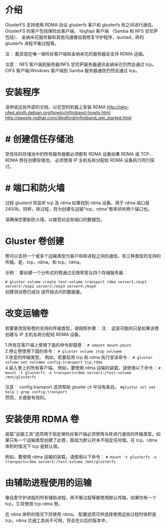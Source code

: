 # 介绍

GlusterFS 支持使用 RDMA 协议 glusterfs 客户和 glusterfs 砖之间进行通信。
GlusterFS 的客户包括保险丝客户端、 libgfapi 客户端 （Samba 和 NFS 甘尼萨包括）、 金纳米花服务器和其他沟通像自我修复守护程序，quotad，砖的 glusterfs 进程平衡过程等。

注︰ 截至现在唯一保险丝客户端和金纳米花的服务器会支持 RDMA 运输。


注意︰
NFS 客户端到服务器/NFS 甘尼萨服务器通讯金纳米花仍然会通过 tcp。
CIFS 客户端/Windows 客户端到 Samba 服务器通信仍然会通过 tcp。

# 安装程序
请参阅这些外部的文档，以在您的机器上安装 RDMA
http://pkg-ofed.alioth.debian.org/howto/infiniband-howto.html
http://people.redhat.com/dledford/infiniband_get_started.html

# # 创建信任存储池
受信任的存储池中的所有服务器都必须都有 RDMA 设备如果 RDMA 或 TCP，RDMA 卷在创建存储池。
必须使用 IP 主机名称分配给 RDMA 设备执行同行探讨。

# # 端口和防火墙
过程 glusterd 将监听 tcp 及 rdma 如果找到 rdma 设备。用于 rdma 端口是 24008。同样，砖过程，将为创建与运输"tcp，rdma"卷来侦听两个端口也。


请确保您更新防火墙，以接受对这些端口的数据包。

# Gluster 卷创建

卷可以支持一个或多个运输类型为客户和砖进程之间的通信。有三种类型的支持的传输，是，tcp，rdma，和 tcp，rdma。


示例︰ 要创建一个分布式的卷通过无限带宽与四个存储服务器︰

`# gluster volume create test-volume transport rdma server1:/exp1 server2:/exp2 server3:/exp3 server4:/exp4`  
创建测试卷已成功
请开始访问的数据量。

# 改变运输卷
若要更改现有卷的支持的传输类型，请按照步骤︰
注︰ 这是可能的只是如果该卷创建与 IP 主机名称分配给 RDMA 设备。

1.所有在客户端上使用下面的命令卸载卷︰
`# umount mount-point`  
2.停止卷使用下面的命令︰
`# gluster volume stop volname`  
3.改变的传输类型。
例如，若要启用 tcp 和 rdma 执行宣读命令︰
`# gluster volume set volname config.transport tcp,rdma`  
4.装入卷上的所有客户端。
例如，要使用 rdma 运输的装载，请使用以下命令︰
`# mount -t glusterfs -o transport=rdma server1:/test-volume /mnt/glusterfs`

注意︰
config.transport 选项帮助 gluster cli 中没有条目。
`#gluster vol set help | grep config.transport`  
然而，关键是有效的。

# 安装使用 RDMA 卷

装载"运输工具"选项用于指定保险丝客户端必须使用与砖进行通信的传输类型。如果只有一个运输类型创建了此卷，那成为默认时未不指定任何值。在 tcp，rdma 体积的情况下 tcp 是默认值。


例如，要使用 rdma 运输的装载，请使用以下命令︰
`# mount -t glusterfs -o transport=rdma server1:/test-volume /mnt/glusterfs`

# 由辅助进程使用的运输
像自愈守护进程的所有辅助进程，再平衡过程等都使用默认传输。如果你有一个 tcp，它将使用 tcp rdma 卷。 

在 rdma 体积的情况下将使用 rdma。
配置选项可供选择使用这些过程时体积是 tcp，rdma 交通工具尚不可用，将会在以后的版本中。



